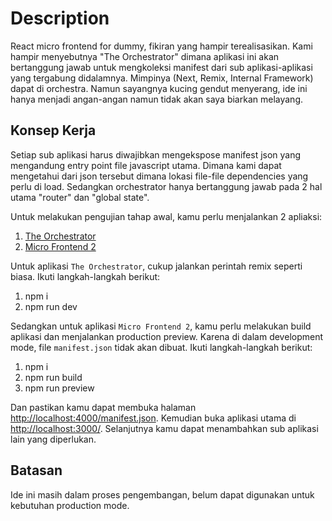 # Description

React micro frontend for dummy, fikiran yang hampir terealisasikan. Kami hampir menyebutnya "The Orchestrator" dimana aplikasi ini akan bertanggung jawab untuk mengkoleksi manifest dari sub aplikasi-aplikasi yang tergabung didalamnya. Mimpinya (Next, Remix, Internal Framework) dapat di orchestra. Namun sayangnya kucing gendut menyerang, ide ini hanya menjadi angan-angan namun tidak akan saya biarkan melayang.

## Konsep Kerja

Setiap sub aplikasi harus diwajibkan mengekspose manifest json yang mengandung entry point file javascript utama. Dimana kami dapat mengetahui dari json tersebut dimana lokasi file-file dependencies yang perlu di load. Sedangkan orchestrator hanya bertanggung jawab pada 2 hal utama "router" dan "global state".

Untuk melakukan pengujian tahap awal, kamu perlu menjalankan 2 apliaksi:

1. [The Orchestrator](https://github.com/devetek/the-orchestrator)
2. [Micro Frontend 2](https://github.com/devetek/micro-frontend-2)

Untuk aplikasi `The Orchestrator`, cukup jalankan perintah remix seperti biasa. Ikuti langkah-langkah berikut:

1. npm i
2. npm run dev

Sedangkan untuk aplikasi `Micro Frontend 2`, kamu perlu melakukan build aplikasi dan menjalankan production preview. Karena di dalam development mode, file `manifest.json` tidak akan dibuat. Ikuti langkah-langkah berikut:

1. npm i
2. npm run build
3. npm run preview

Dan pastikan kamu dapat membuka halaman [http://localhost:4000/manifest.json](http://localhost:4000/manifest.json). Kemudian buka aplikasi utama di [http://localhost:3000/](http://localhost:3000/). Selanjutnya kamu dapat menambahkan sub aplikasi lain yang diperlukan.

## Batasan

Ide ini masih dalam proses pengembangan, belum dapat digunakan untuk kebutuhan production mode.
